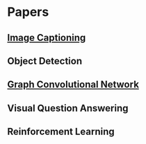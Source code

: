 # Papers

## [Image Captioning](Image_Captioning/README.md)

## Object Detection

## [Graph Convolutional Network](Graph_Convolutional_Network/README.md)

## Visual Question Answering

## Reinforcement Learning

